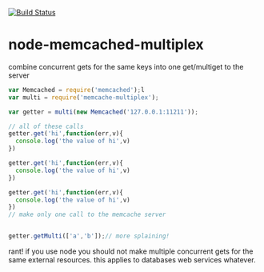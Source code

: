 
[![Build Status](https://secure.travis-ci.org/soldair/node-walkdir.png)](http://travis-ci.org/soldair/node-walkdir)

node-memcached-multiplex
========================

combine concurrent gets for the same keys into one get/multiget to the server



```js
var Memcached = require('memcached');l
var multi = require('memcache-multiplex');

var getter = multi(new Memcached('127.0.0.1:11211'));

// all of these calls
getter.get('hi',function(err,v){
  console.log('the value of hi',v)
})

getter.get('hi',function(err,v){
  console.log('the value of hi',v)
})

getter.get('hi',function(err,v){
  console.log('the value of hi',v)
})
// make only one call to the memcache server


getter.getMulti(['a','b']);// more splaining!

``` 


rant! if you use node you should not make multiple concurrent gets for the same external resources. this applies to databases web services whatever.

